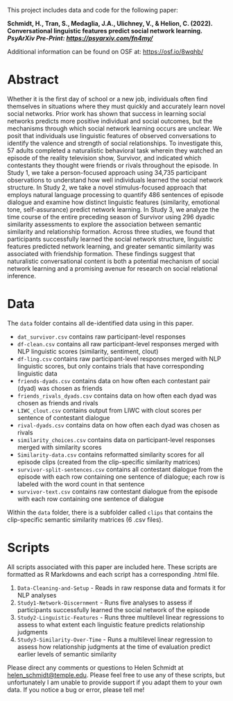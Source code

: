 This project includes data and code for the following paper:

**Schmidt, H., Tran, S., Medaglia, J.A., Ulichney, V., & Helion, C. (2022). Conversational linguistic features predict social network learning. *PsyArXiv Pre-Print: https://psyarxiv.com/fn4my/***

Additional information can be found on OSF at: https://osf.io/8wqhb/

# Abstract
Whether it is the first day of school or a new job, individuals often find themselves in situations where they must quickly and accurately learn novel social networks. Prior work has shown that success in learning social networks predicts more positive individual and social outcomes, but the mechanisms through which social network learning occurs are unclear. We posit that individuals use linguistic features of observed conversations to identify the valence and strength of social relationships. To investigate this, 57 adults completed a naturalistic behavioral task wherein they watched an episode of the reality television show, Survivor, and indicated which contestants they thought were friends or rivals throughout the episode. In Study 1, we take a person-focused approach using 34,735 participant observations to understand how well individuals learned the social network structure. In Study 2, we take a novel stimulus-focused approach that employs natural language processing to quantify 486 sentences of episode dialogue and examine how distinct linguistic features (similarity, emotional tone, self-assurance) predict network learning. In Study 3, we analyze the time course of the entire preceding season of Survivor using 296 dyadic similarity assessments to explore the association between semantic similarity and relationship formation. Across three studies, we found that participants successfully learned the social network structure, linguistic features predicted network learning, and greater semantic similarity was associated with friendship formation. These findings suggest that naturalistic conversational content is both a potential mechanism of social network learning and a promising avenue for research on social relational inference.

# Data

The `data` folder contains all de-identified data using in this paper. 

 - `dat_survivor.csv` contains raw participant-level responses
 - `df-clean.csv` contains all raw participant-level responses merged with NLP linguistic scores (similarity, sentiment, clout)
 - `df-ling.csv` contains raw participant-level responses merged with NLP linguistic scores, but only contains trials that have corresponding linguistic data
 - `friends-dyads.csv` contains data on how often each contestant pair (dyad) was chosen as friends
 - `friends_rivals_dyads.csv` contains data on how often each dyad was chosen as friends and rivals
 - `LIWC_clout.csv` contains output from LIWC with clout scores per sentence of contestant dialogue
 - `rival-dyads.csv` contains data on how often each dyad was chosen as rivals
 - `similarity_choices.csv` contains data on participant-level responses merged with similarity scores
 - `Similarity-data.csv` contains reformatted similarity scores for all episode clips (created from the clip-specific similarity matrices)
 - `survivor-split-sentences.csv` contains all contestant dialogue from the episode with each row containing one sentence of dialogue; each row is labeled with the word count in that sentence
 - `survivor-text.csv` contains raw contestant dialogue from the episode with each row containing one sentence of dialogue 

Within the `data` folder, there is a subfolder called `clips` that contains the clip-specific semantic similarity matrices (6 .csv files).

# Scripts

All scripts associated with this paper are included here. These scripts are formatted as R Markdowns and each script has a corresponding .html file. 

 1. `Data-Cleaning-and-Setup` - Reads in raw response data and formats it for NLP analyses
 2. `Study1-Network-Discernment` - Runs five analyses to assess if participants successfully learned the social network of the episode
 3. `Study2-Linguistic-Features` - Runs three multilevel linear regressions to assess to what extent each linguistic feature predicts relationship judgments
 4. `Study3-Similarity-Over-Time` - Runs a multilevel linear regression to assess how relationship judgments at the time of evaluation predict earlier levels of semantic similarity

Please direct any comments or questions to Helen Schmidt at helen_schmidt@temple.edu. Please feel free to use any of these scripts, but unfortunately I am unable to provide support if you adapt them to your own data. If you notice a bug or error, please tell me! 

